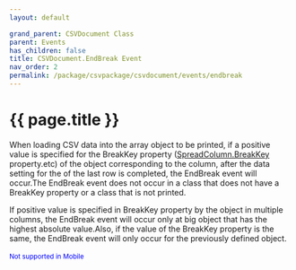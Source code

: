 ```yaml
---
layout: default

grand_parent: CSVDocument Class
parent: Events
has_children: false
title: CSVDocument.EndBreak Event
nav_order: 2
permalink: /package/csvpackage/csvdocument/events/endbreak
---
```

# {{ page.title }}

When loading CSV data into the array object to be printed, if a positive value is specified for the BreakKey property (<a href="/package/standard/spreadcolumn/properties/breakkey">SpreadColumn.BreakKey</a> property.etc) of the object corresponding to the column, after the data setting for the of the last row is completed, the EndBreak event will occur.The EndBreak event does not occur in a class that does not have a BreakKey property or a class that is not printed.

If positive value is specified in BreakKey property by the object in multiple columns, the EndBreak event will occur only at big object that has the highest absolute value.Also, if the value of the BreakKey property is the same, the EndBreak event will only occur for the previously defined object.
<br><br><small><span style="color:blue">Not supported in Mobile</span></small>